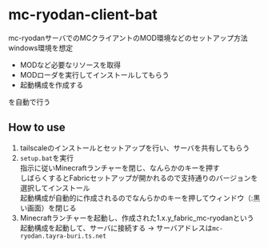# mc-ryodan-client-bat

mc-ryodanサーバでのMCクライアントのMOD環境などのセットアップ方法  
windows環境を想定  

- MODなど必要なリソースを取得
- MODローダを実行してインストールしてもらう
- 起動構成を作成する

を自動で行う

## How to use

1. tailscaleのインストールとセットアップを行い、サーバを共有してもらう
2. `setup.bat`を実行  
  指示に従いMinecraftランチャーを閉じ、なんらかのキーを押す  
  しばらくするとFabricセットアップが開かれるので支持通りのバージョンを選択してインストール  
  起動構成が自動的に作成されるのでなんらかのキーを押してウィンドウ（:黒い画面）を閉じる  
3. Minecraftランチャーを起動し、作成された1.x.y_fabric_mc-ryodanという起動構成を起動して、サーバに接続する -> サーバアドレスは`mc-ryodan.tayra-buri.ts.net`
